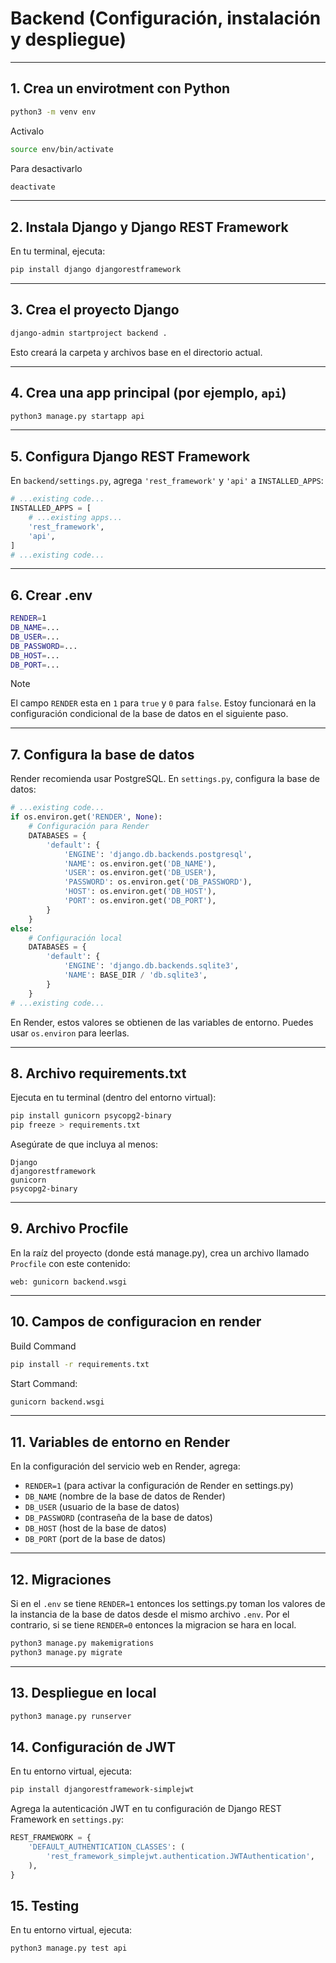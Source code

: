 # Backend (Configuración, instalación y despliegue)

---

## 1. **Crea un envirotment con Python**
```sh
python3 -m venv env
```
Activalo
```sh
source env/bin/activate 
```
Para desactivarlo
```sh
deactivate
```

---

## 2. **Instala Django y Django REST Framework**

En tu terminal, ejecuta:

```sh
pip install django djangorestframework
```

---

## 3. **Crea el proyecto Django**

```sh
django-admin startproject backend .
```
Esto creará la carpeta y archivos base en el directorio actual.

---

## 4. **Crea una app principal (por ejemplo, `api`)**

```sh
python3 manage.py startapp api
```

---

## 5. **Configura Django REST Framework**

En `backend/settings.py`, agrega `'rest_framework'` y `'api'` a `INSTALLED_APPS`:

````python
# ...existing code...
INSTALLED_APPS = [
    # ...existing apps...
    'rest_framework',
    'api',
]
# ...existing code...
````

---

## 6. **Crear .env**

```sh
RENDER=1
DB_NAME=...
DB_USER=...
DB_PASSWORD=...
DB_HOST=...
DB_PORT=...
```
> [!NOTE]
> El campo `RENDER` esta en `1` para `true` y `0` para `false`. Estoy funcionará en la configuración condicional de la base de datos en el siguiente paso.
---

## 7. **Configura la base de datos**

Render recomienda usar PostgreSQL. En `settings.py`, configura la base de datos:

````python
# ...existing code...
if os.environ.get('RENDER', None):
    # Configuración para Render
    DATABASES = {
        'default': {
            'ENGINE': 'django.db.backends.postgresql',
            'NAME': os.environ.get('DB_NAME'),
            'USER': os.environ.get('DB_USER'),
            'PASSWORD': os.environ.get('DB_PASSWORD'),
            'HOST': os.environ.get('DB_HOST'),
            'PORT': os.environ.get('DB_PORT'),
        }
    }
else:
    # Configuración local
    DATABASES = {
        'default': {
            'ENGINE': 'django.db.backends.sqlite3',
            'NAME': BASE_DIR / 'db.sqlite3',
        }
    }
# ...existing code...
````

En Render, estos valores se obtienen de las variables de entorno. Puedes usar `os.environ` para leerlas.

---

## 8. **Archivo requirements.txt**

Ejecuta en tu terminal (dentro del entorno virtual):

```sh
pip install gunicorn psycopg2-binary
pip freeze > requirements.txt
```

Asegúrate de que incluya al menos:
```
Django
djangorestframework
gunicorn
psycopg2-binary
```

---

## 9. **Archivo Procfile**

En la raíz del proyecto (donde está manage.py), crea un archivo llamado `Procfile` con este contenido:

```
web: gunicorn backend.wsgi
```

---

## 10. **Campos de configuracion en render**

Build Command
```sh
pip install -r requirements.txt
```

Start Command:
```sh
gunicorn backend.wsgi
```

---

## 11. **Variables de entorno en Render**

En la configuración del servicio web en Render, agrega:

- `RENDER=1` (para activar la configuración de Render en settings.py)
- `DB_NAME` (nombre de la base de datos de Render)
- `DB_USER` (usuario de la base de datos)
- `DB_PASSWORD` (contraseña de la base de datos)
- `DB_HOST` (host de la base de datos)
- `DB_PORT` (port de la base de datos)

---

## 12. **Migraciones**

Si en el `.env` se tiene `RENDER=1` entonces los settings.py toman los valores de la instancia de la base de datos desde el mismo archivo `.env`. Por el contrario, si se tiene `RENDER=0` entonces la migracion se hara en local.

```sh
python3 manage.py makemigrations
python3 manage.py migrate
```

---

## 13. **Despliegue en local**

```sh
python3 manage.py runserver
```

## 14. **Configuración de JWT**

En tu entorno virtual, ejecuta:
```sh
pip install djangorestframework-simplejwt
```

Agrega la autenticación JWT en tu configuración de Django REST Framework en `settings.py`:

````python
REST_FRAMEWORK = {
    'DEFAULT_AUTHENTICATION_CLASSES': (
        'rest_framework_simplejwt.authentication.JWTAuthentication',
    ),
}
````

## 15. **Testing**
En tu entorno virtual, ejecuta:
```sh
python3 manage.py test api
```